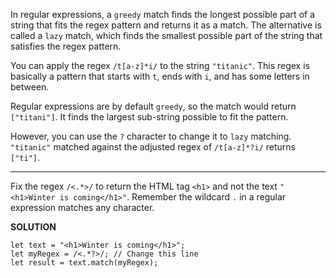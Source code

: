 In regular expressions, a `greedy` match finds the longest possible part of a string that fits the regex pattern and returns it as a match. The alternative is called a `lazy` match, which finds the smallest possible part of the string that satisfies the regex pattern.

You can apply the regex `/t[a-z]*i/` to the string `"titanic"`. This regex is basically a pattern that starts with `t`, ends with `i`, and has some letters in between.

Regular expressions are by default `greedy`, so the match would return `["titani"]`. It finds the largest sub-string possible to fit the pattern.

However, you can use the `?` character to change it to `lazy` matching. `"titanic"` matched against the adjusted regex of `/t[a-z]*?i/` returns `["ti"]`.

---

Fix the regex `/<.*>/` to return the HTML tag `<h1>` and not the text `"<h1>Winter is coming</h1>"`. Remember the wildcard `.` in a regular expression matches any character.

**SOLUTION**

```
let text = "<h1>Winter is coming</h1>";
let myRegex = /<.*?>/; // Change this line
let result = text.match(myRegex);
```
